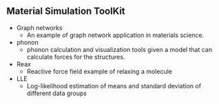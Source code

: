 ## Material Simulation ToolKit

- Graph networks
    - An example of graph network application in materials science. 
- phonon
    - phonon calculation and visualization tools given a model that can calculate forces for the structures.
- Reax
    - Reactive force field example of relaxing a molecule
- LLE
    - Log-likelihood estimation of means and standard deviation of different data groups
